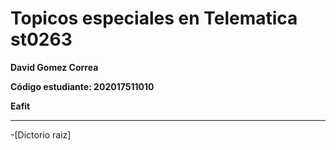 # Topicos especiales en Telematica st0263
__David Gomez Correa__

__Código estudiante: 202017511010__

__Eafit__
                
----

-[Dictorio raiz]

